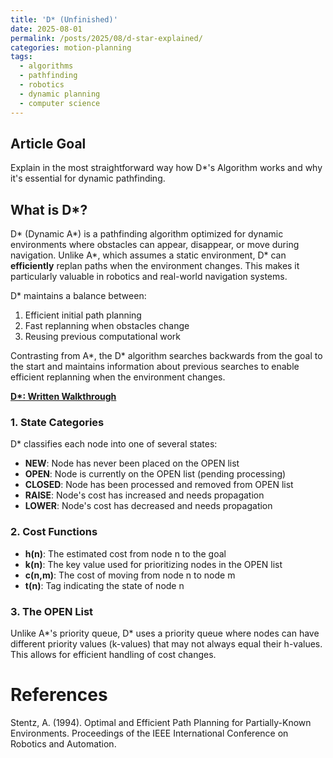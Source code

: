 ```yaml
---
title: 'D* (Unfinished)'
date: 2025-08-01
permalink: /posts/2025/08/d-star-explained/
categories: motion-planning
tags:
  - algorithms
  - pathfinding
  - robotics
  - dynamic planning
  - computer science
---
```


## Article Goal
Explain in the most straightforward way how D*'s Algorithm works and why it's essential for dynamic pathfinding.

## What is D*?

D* (Dynamic A*) is a pathfinding algorithm optimized for dynamic environments where obstacles can appear, disappear, or move during navigation. Unlike A*, which assumes a static environment, D* can **efficiently** replan paths when the environment changes. This makes it particularly valuable in robotics and real-world navigation systems.

D* maintains a balance between:

1. Efficient initial path planning
2. Fast replanning when obstacles change
3. Reusing previous computational work

Contrasting from A*, the D* algorithm searches backwards from the goal to the start and maintains information about previous searches to enable efficient replanning when the environment changes.

**[D*: Written Walkthrough](/files/Dstar.pdf)**

### 1. State Categories

D* classifies each node into one of several states:

- **NEW**: Node has never been placed on the OPEN list
- **OPEN**: Node is currently on the OPEN list (pending processing)
- **CLOSED**: Node has been processed and removed from OPEN list
- **RAISE**: Node's cost has increased and needs propagation
- **LOWER**: Node's cost has decreased and needs propagation

### 2. Cost Functions

- **h(n)**: The estimated cost from node n to the goal
- **k(n)**: The key value used for prioritizing nodes in the OPEN list
- **c(n,m)**: The cost of moving from node n to node m
- **t(n)**: Tag indicating the state of node n

### 3. The OPEN List

Unlike A*'s priority queue, D* uses a priority queue where nodes can have different priority values (k-values) that may not always equal their h-values. This allows for efficient handling of cost changes.

# References

Stentz, A. (1994). Optimal and Efficient Path Planning for Partially-Known Environments. Proceedings of the IEEE International Conference on Robotics and Automation.